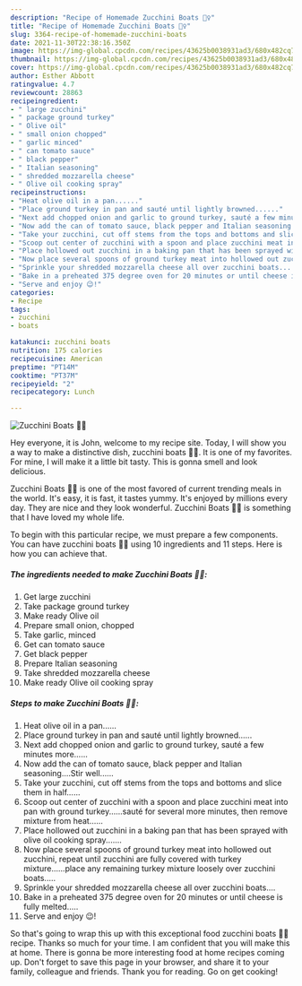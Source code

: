 ```yaml
---
description: "Recipe of Homemade Zucchini Boats 🚣‍♀️"
title: "Recipe of Homemade Zucchini Boats 🚣‍♀️"
slug: 3364-recipe-of-homemade-zucchini-boats
date: 2021-11-30T22:38:16.350Z
image: https://img-global.cpcdn.com/recipes/43625b0038931ad3/680x482cq70/zucchini-boats-recipe-main-photo.jpg
thumbnail: https://img-global.cpcdn.com/recipes/43625b0038931ad3/680x482cq70/zucchini-boats-recipe-main-photo.jpg
cover: https://img-global.cpcdn.com/recipes/43625b0038931ad3/680x482cq70/zucchini-boats-recipe-main-photo.jpg
author: Esther Abbott
ratingvalue: 4.7
reviewcount: 28863
recipeingredient:
- " large zucchini"
- " package ground turkey"
- " Olive oil"
- " small onion chopped"
- " garlic minced"
- " can tomato sauce"
- " black pepper"
- " Italian seasoning"
- " shredded mozzarella cheese"
- " Olive oil cooking spray"
recipeinstructions:
- "Heat olive oil in a pan......"
- "Place ground turkey in pan and sauté until lightly browned......"
- "Next add chopped onion and garlic to ground turkey, sauté a few minutes more......"
- "Now add the can of tomato sauce, black pepper and Italian seasoning....Stir well......"
- "Take your zucchini, cut off stems from the tops and bottoms and slice them in half......"
- "Scoop out center of zucchini with a spoon and place zucchini meat into pan with ground turkey......sauté for several more minutes, then remove mixture from heat......"
- "Place hollowed out zucchini in a baking pan that has been sprayed with olive oil cooking spray......."
- "Now place several spoons of ground turkey meat into hollowed out zucchini, repeat until zucchini are fully covered with turkey mixture......place any remaining turkey mixture loosely over zucchini boats....."
- "Sprinkle your shredded mozzarella cheese all over zucchini boats...."
- "Bake in a preheated 375 degree oven for 20 minutes or until cheese is fully melted....."
- "Serve and enjoy 😉!"
categories:
- Recipe
tags:
- zucchini
- boats

katakunci: zucchini boats 
nutrition: 175 calories
recipecuisine: American
preptime: "PT14M"
cooktime: "PT37M"
recipeyield: "2"
recipecategory: Lunch

---
```



![Zucchini Boats 🚣‍♀️](https://img-global.cpcdn.com/recipes/43625b0038931ad3/680x482cq70/zucchini-boats-recipe-main-photo.jpg)

Hey everyone, it is John, welcome to my recipe site. Today, I will show you a way to make a distinctive dish, zucchini boats 🚣‍♀️. It is one of my favorites. For mine, I will make it a little bit tasty. This is gonna smell and look delicious.

Zucchini Boats 🚣‍♀️ is one of the most favored of current trending meals in the world. It's easy, it is fast, it tastes yummy. It's enjoyed by millions every day. They are nice and they look wonderful. Zucchini Boats 🚣‍♀️ is something that I have loved my whole life.




To begin with this particular recipe, we must prepare a few components. You can have zucchini boats 🚣‍♀️ using 10 ingredients and 11 steps. Here is how you can achieve that.

<!--inarticleads1-->

##### The ingredients needed to make Zucchini Boats 🚣‍♀️:

1. Get  large zucchini
1. Take  package ground turkey
1. Make ready  Olive oil
1. Prepare  small onion, chopped
1. Take  garlic, minced
1. Get  can tomato sauce
1. Get  black pepper
1. Prepare  Italian seasoning
1. Take  shredded mozzarella cheese
1. Make ready  Olive oil cooking spray




<!--inarticleads2-->

##### Steps to make Zucchini Boats 🚣‍♀️:

1. Heat olive oil in a pan......
1. Place ground turkey in pan and sauté until lightly browned......
1. Next add chopped onion and garlic to ground turkey, sauté a few minutes more......
1. Now add the can of tomato sauce, black pepper and Italian seasoning....Stir well......
1. Take your zucchini, cut off stems from the tops and bottoms and slice them in half......
1. Scoop out center of zucchini with a spoon and place zucchini meat into pan with ground turkey......sauté for several more minutes, then remove mixture from heat......
1. Place hollowed out zucchini in a baking pan that has been sprayed with olive oil cooking spray.......
1. Now place several spoons of ground turkey meat into hollowed out zucchini, repeat until zucchini are fully covered with turkey mixture......place any remaining turkey mixture loosely over zucchini boats.....
1. Sprinkle your shredded mozzarella cheese all over zucchini boats....
1. Bake in a preheated 375 degree oven for 20 minutes or until cheese is fully melted.....
1. Serve and enjoy 😉!




So that's going to wrap this up with this exceptional food zucchini boats 🚣‍♀️ recipe. Thanks so much for your time. I am confident that you will make this at home. There is gonna be more interesting food at home recipes coming up. Don't forget to save this page in your browser, and share it to your family, colleague and friends. Thank you for reading. Go on get cooking!

